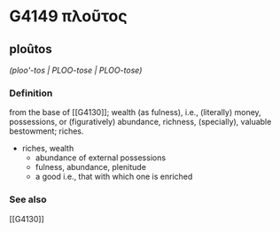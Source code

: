 # G4149 πλοῦτος

## ploûtos

_(ploo'-tos | PLOO-tose | PLOO-tose)_

### Definition

from the base of [[G4130]]; wealth (as fulness), i.e., (literally) money, possessions, or (figuratively) abundance, richness, (specially), valuable bestowment; riches.

- riches, wealth
  - abundance of external possessions
  - fulness, abundance, plenitude
  - a good i.e., that with which one is enriched

### See also

[[G4130]]


